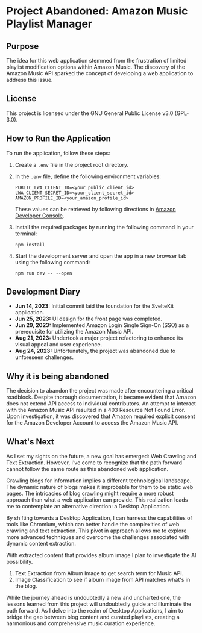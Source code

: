 # Project Abandoned: Amazon Music Playlist Manager

## Purpose

The idea for this web application stemmed from the frustration of limited playlist modification options within Amazon Music. The discovery of the Amazon Music API sparked the concept of developing a web application to address this issue.

## License

This project is licensed under the GNU General Public License v3.0 (GPL-3.0).

## How to Run the Application

To run the application, follow these steps:

1. Create a `.env` file in the project root directory.

2. In the `.env` file, define the following environment variables:

   ```
   PUBLIC_LWA_CLIENT_ID=<your_public_client_id>
   LWA_CLIENT_SECRET_ID=<your_client_secret_id>
   AMAZON_PROFILE_ID=<your_amazon_profile_id>
   ```

   These values can be retrieved by following directions in [Amazon Developer Console](https://developer.amazon.com/docs/login-with-amazon/web-docs.html).

3. Install the required packages by running the following command in your terminal:

   ```
   npm install
   ```

4. Start the development server and open the app in a new browser tab using the following command:
   ```
   npm run dev -- --open
   ```

## Development Diary

- **Jun 14, 2023:** Initial commit laid the foundation for the SvelteKit application.
- **Jun 25, 2023:** UI design for the front page was completed.
- **Jun 29, 2023:** Implemented Amazon Login Single Sign-On (SSO) as a prerequisite for utilizing the Amazon Music API.
- **Aug 21, 2023:** Undertook a major project refactoring to enhance its visual appeal and user experience.
- **Aug 24, 2023:** Unfortunately, the project was abandoned due to unforeseen challenges.

## Why it is being abandoned

The decision to abandon the project was made after encountering a critical roadblock. Despite thorough documentation, it became evident that Amazon does not extend API access to individual contributors. An attempt to interact with the Amazon Music API resulted in a 403 Resource Not Found Error. Upon investigation, it was discovered that Amazon required explicit consent for the Amazon Developer Account to access the Amazon Music API.

## What's Next

As I set my sights on the future, a new goal has emerged: Web Crawling and Text Extraction. However, I've come to recognize that the path forward cannot follow the same route as this abandoned web application.

Crawling blogs for information implies a different technological landscape. The dynamic nature of blogs makes it improbable for them to be static web pages. The intricacies of blog crawling might require a more robust approach than what a web application can provide. This realization leads me to contemplate an alternative direction: a Desktop Application.

By shifting towards a Desktop Application, I can harness the capabilities of tools like Chromium, which can better handle the complexities of web crawling and text extraction. This pivot in approach allows me to explore more advanced techniques and overcome the challenges associated with dynamic content extraction.

With extracted content that provides album image I plan to investigate the AI possibility.

1. Text Extraction from Album Image to get search term for Music API.
2. Image Classification to see if album image from API matches what's in the blog.

While the journey ahead is undoubtedly a new and uncharted one, the lessons learned from this project will undoubtedly guide and illuminate the path forward. As I delve into the realm of Desktop Applications, I aim to bridge the gap between blog content and curated playlists, creating a harmonious and comprehensive music curation experience.
